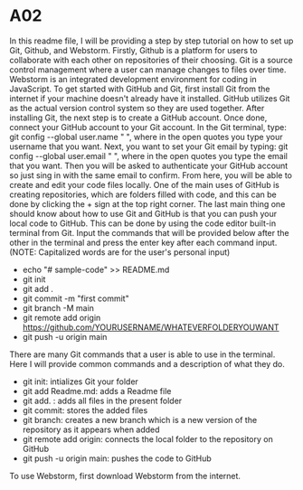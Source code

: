 # A02
In this readme file, I will be providing a step by step tutorial on how to set up Git, Github, and Webstorm. Firstly, Github is a platform for users to collaborate with each other on repositories of their choosing. Git is a source control management where a user can manage changes to files over time. Webstorm is an integrated development environment for coding in JavaScript. To get started with GitHub and Git, first install Git from the internet if your machine doesn't already have it installed. GitHub utilizes Git as the actual version control system so they are used together. After installing Git, the next step is to create a GitHub account. Once done, connect your GitHub account to your Git account. In the Git terminal, type: git config --global user.name " ", where in the open quotes you type your username that you want. Next, you want to set your Git email by typing: git config --global user.email " ", where in the open quotes you type the email that you want. Then you will be asked to authenticate your GitHub account so just sing in with the same email to confirm. From here, you will be able to create and edit your code files locally. One of the main uses of GitHub is creating repositories, which are folders filled with code, and this can be done by clicking the + sign at the top right corner. The last main thing one should know about how to use Git and GitHub is that you can push your local code to GitHub. This can be done by using the code editor built-in terminal from Git. Input the commands that will be provided below after the other in the terminal and press the enter key after each command input. (NOTE: Capitalized words are for the user's personal input) 
- ‌echo "# sample-code" >> README.md
- git init
- git add .
- git commit -m "first commit"
- git branch -M main
- git remote add origin https://github.com/YOURUSERNAME/WHATEVERFOLDERYOUWANT
- git push -u origin main
  
There are many Git commands that a user is able to use in the terminal. Here I will provide common commands and a description of what they do.
- git init: intializes Git your folder
- git add Readme.md: adds a Readme file
- git add. : adds all files in the present folder
- git commit: stores the added files
- git branch: creates a new branch which is a new version of the repository as it appears when added
- git remote add origin: connects the local folder to the repository on GitHub
- git push -u origin main: pushes the code to GitHub

To use Webstorm, first download Webstorm from the internet. 
